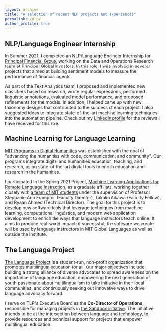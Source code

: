 ```yaml
---
layout: archive
title: "A selection of recent NLP projects and experiences"
permalink: /nlp/
author_profile: true
---
```



NLP/Language Engineer Internship
---

In Summer 2021, I completed an NLP/Language Engineer Internship for [Principal Financial Group](https://www.principal.com), working on the Data and Operations Research team at Principal Global Investors. In this role, I was involved in several projects that aimed at building sentiment models to measure the performance of financial agents. 

As part of the Text Analytics team, I proposed and implemented new classifiers based on research, wrote regular expressions, performed linguistic annotations, evaluated model performance, and proposed refinements for the models. In addition, I helped came up with new taxonomy designs that contributed to the success of each project. I also suggested ideas to integrate state-of-the-art machine learning techniques into the automation pipeline. Check out my [LinkedIn profile](https://www.linkedin.com/in/linguistsherry/) for the reviews I have received for this role.


Machine Learning for Language Learning
---

[MIT Programs in Digital Humanities](https://digitalhumanities.mit.edu) was established with the goal of "advancing the humanities with code, communication, and community". Our programs integrate digital and humanities education, teaching, and research, using state-of-the-art digital tools to enrich education and research in the humanities. 

I participated in the Spring 2021 Project, [Machine Learning Applications for Remote Language Instruction](https://langlearn.dhmit.xyz), as a graduate affiliate, working together closely with [a team of MIT students](https://digitalhumanities.mit.edu/project/emerging-technologies-for-language-learning/) under the supervision of Professor Stephanie Ann Frampton (Faculty Director), Takako Aikawa (Faculty Fellow), and Ryaan Ahmed (Technical Director). The goal for this project is to develop new software tools that leverage techniques from machine learning, computational linguistics, and modern web application development to enrich the ways that language instructors teach online. It aims to produce real-world impact: if successful, the software we create will be used by language instructors in MIT Global Languages as well as outside the Institute.


The Language Project
---

[The Language Project](https://www.the-language-project.org/index.html) is a student-run, non-profit organization that promotes multilingual education for all. Our major objectives include building a strong alliance of diverse advocates to spread awareness on the importance of language education, empowering the next generation of youth passionate about multilingualism to take initiative in their local communities, and continuously seeking out innovative ways to drive language advocacy forward.

I serve on TLP's Executive Board as the <b>Co-Director of Operations</b>, responsible for managing projects in [the Sandbox initiative](https://www.the-language-project.org/sandbox.html). The initiative intends to be at the intersection between language and technology, to provide resources and technical support for projects that empower multilingual education.


